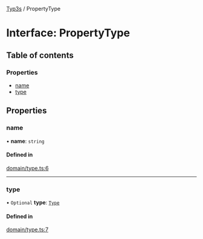 [Typ3s](../README.md) / PropertyType

# Interface: PropertyType

## Table of contents

### Properties

- [name](PropertyType.md#name)
- [type](PropertyType.md#type)

## Properties

### name

• **name**: `string`

#### Defined in

[domain/type.ts:6](https://github.com/data7expressions/typ3s/blob/29a63ec/src/lib/domain/type.ts#L6)

___

### type

• `Optional` **type**: [`Type`](../classes/Type.md)

#### Defined in

[domain/type.ts:7](https://github.com/data7expressions/typ3s/blob/29a63ec/src/lib/domain/type.ts#L7)
